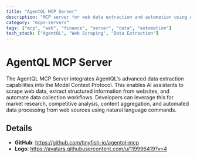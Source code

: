 ```yaml
---
title: "AgentQL MCP Server"
description: "MCP server for web data extraction and automation using AgentQL."
category: "mcps-servers"
tags: ["mcp", "web", "finance", "server", "data", "automation"]
tech_stack: ["AgentQL", "Web Scraping", "Data Extraction"]
---
```


# AgentQL MCP Server

The AgentQL MCP Server integrates AgentQL's advanced data extraction capabilities into the Model Context Protocol. This enables AI assistants to scrape web data, extract structured information from websites, and automate data collection workflows. Developers can leverage this for market research, competitive analysis, content aggregation, and automated data processing from web sources using natural language commands.

## Details

- **GitHub**: https://github.com/tinyfish-io/agentql-mcp
- **Logo**: https://avatars.githubusercontent.com/u/119996419?v=4
